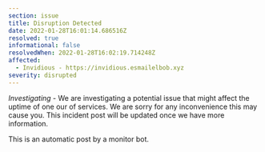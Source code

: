 ```yaml
---
section: issue
title: Disruption Detected
date: 2022-01-28T16:01:14.686516Z
resolved: true
informational: false
resolvedWhen: 2022-01-28T16:02:19.714248Z
affected:
  - Invidious - https://invidious.esmailelbob.xyz
severity: disrupted
---
```

*Investigating* - We are investigating a potential issue that might affect the uptime of one our of services. We are sorry for any inconvenience this may cause you. This incident post will be updated once we have more information.

This is an automatic post by a monitor bot.
        